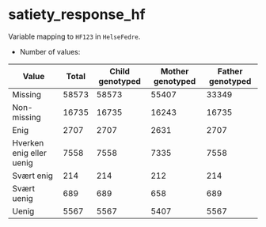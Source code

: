 # satiety_response_hf
Variable mapping to `HF123` in `HelseFedre`.
- Number of values:

| Value | Total | Child genotyped | Mother genotyped | Father genotyped |
| ----- | ----- | --------------- | ---------------- | ---------------- |
| Missing | 58573 | 58573 | 55407 | 33349 |
| Non-missing | 16735 | 16735 | 16243 | 16735 |
| Enig | 2707 | 2707 | 2631 |2707 |
| Hverken enig eller uenig | 7558 | 7558 | 7335 |7558 |
| Svært enig | 214 | 214 | 212 |214 |
| Svært uenig | 689 | 689 | 658 |689 |
| Uenig | 5567 | 5567 | 5407 |5567 |



